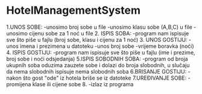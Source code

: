 # HotelManagementSystem

1.UNOS SOBE:
	-unosimo broj sobe u file
	-unosimo klasu sobe (A,B,C) u file
	-unosimo cijenu sobe za 1 noć u file
2. ISPIS SOBA:
	-program nam ispisuje sve što piše u fajlu (broj sobe, klasu i cijenu za 1 noć)
3. UNOS GOSTIJU:
	-unos imena i prezimena u datoteku
	-unos broj sobe 
	-vrijeme boravka (noći)
4. ISPIS GOSTIJU:
	-program nam ispisuje sve što piše u fajlu (ime i prezime, broj sobe i noći odsjedanja)
5.ISPIS SOBODNIH SOBA:
	-program od broja ukupnih soba oduzima zauzete sobe i dolazi do broja slobodnih, u slučaju da nema slobodnih ispisuje nema slobodnih soba
6.BRISANJE GOSTIJU:
	-nakon što gost "ode" iz hotela briše se iz datoteke
7.UREĐIVANJE SOBE:
	-promijena klase ili cijene sobe
8.
	-izlaz iz programa
